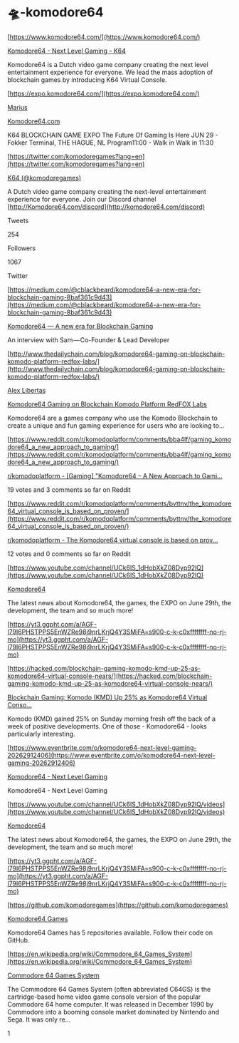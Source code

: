 # 🛸-komodore64




[https://www.komodore64.com/](https://www.komodore64.com/)

[Komodore64 - Next Level Gaming - K64](https://www.komodore64.com/)

Komodore64 is a Dutch video game company creating the next level entertainment experience for everyone. We lead the mass adoption of blockchain games by introducing K64 Virtual Console.

[https://expo.komodore64.com/](https://expo.komodore64.com/)

[Marius](https://expo.komodore64.com/author/marius/)

[Komodore64.com](https://expo.komodore64.com/)

K64 BLOCKCHAIN GAME EXPO The Future Of Gaming Is Here JUN 29 - Fokker Terminal, THE HAGUE, NL Program11:00 - Walk in Walk in 11:30

[https://twitter.com/komodoregames?lang=en](https://twitter.com/komodoregames?lang=en)

[K64 (@komodoregames)](https://twitter.com/komodoregames?lang=en)

A Dutch video game company creating the next-level entertainment experience for everyone. Join our Discord channel [http://Komodore64.com/discord](http://komodore64.com/discord)

Tweets

254

Followers

1067

Twitter

[https://medium.com/@cblackbeard/komodore64-a-new-era-for-blockchain-gaming-8baf361c9d43](https://medium.com/@cblackbeard/komodore64-a-new-era-for-blockchain-gaming-8baf361c9d43)

[Komodore64 — A new era for Blockchain Gaming](https://medium.com/@cblackbeard/komodore64-a-new-era-for-blockchain-gaming-8baf361c9d43)

An interview with Sam — Co-Founder & Lead Developer

[http://www.thedailychain.com/blog/komodore64-gaming-on-blockchain-komodo-platform-redfox-labs/](http://www.thedailychain.com/blog/komodore64-gaming-on-blockchain-komodo-platform-redfox-labs/)

[Alex Libertas](http://www.thedailychain.com/blog/author/admin/)

[Komodore64 Gaming on Blockchain Komodo Platform RedFOX Labs](http://www.thedailychain.com/blog/komodore64-gaming-on-blockchain-komodo-platform-redfox-labs/)

Komodore64 are a games company who use the Komodo Blockchain to create a unique and fun gaming experience for users who are looking to...

[https://www.reddit.com/r/komodoplatform/comments/bba4lf/gaming_komodore64_a_new_approach_to_gaming/](https://www.reddit.com/r/komodoplatform/comments/bba4lf/gaming_komodore64_a_new_approach_to_gaming/)

[r/komodoplatform - [Gaming] "Komodore64 – A New Approach to Gami...](https://www.reddit.com/r/komodoplatform/comments/bba4lf/gaming_komodore64_a_new_approach_to_gaming/)

19 votes and 3 comments so far on Reddit

[https://www.reddit.com/r/komodoplatform/comments/bvttnv/the_komodore64_virtual_console_is_based_on_proven/](https://www.reddit.com/r/komodoplatform/comments/bvttnv/the_komodore64_virtual_console_is_based_on_proven/)

[r/komodoplatform - The Komodore64 virtual console is based on prov...](https://www.reddit.com/r/komodoplatform/comments/bvttnv/the_komodore64_virtual_console_is_based_on_proven/)

12 votes and 0 comments so far on Reddit

[https://www.youtube.com/channel/UCk6lS_1dHobXkZ08Dyp92lQ](https://www.youtube.com/channel/UCk6lS_1dHobXkZ08Dyp92lQ)

[Komodore64](https://www.youtube.com/channel/UCk6lS_1dHobXkZ08Dyp92lQ)

The latest news about Komodore64, the games, the EXPO on June 29th, the development, the team and so much more!

[https://yt3.ggpht.com/a/AGF-l79I6PHSTPPS5EnWZRe98j9nrLKrjQ4Y3SMiFA=s900-c-k-c0xffffffff-no-rj-mo](https://yt3.ggpht.com/a/AGF-l79I6PHSTPPS5EnWZRe98j9nrLKrjQ4Y3SMiFA=s900-c-k-c0xffffffff-no-rj-mo)

[https://hacked.com/blockchain-gaming-komodo-kmd-up-25-as-komodore64-virtual-console-nears/](https://hacked.com/blockchain-gaming-komodo-kmd-up-25-as-komodore64-virtual-console-nears/)

[Blockchain Gaming: Komodo (KMD) Up 25% as Komodore64 Virtual Conso...](https://hacked.com/blockchain-gaming-komodo-kmd-up-25-as-komodore64-virtual-console-nears/)

Komodo (KMD) gained 25% on Sunday morning fresh off the back of a week of positive developments. One of those - Komodore64 - looks particularly interesting.

[https://www.eventbrite.com/o/komodore64-next-level-gaming-20262912406](https://www.eventbrite.com/o/komodore64-next-level-gaming-20262912406)

[Komodore64 - Next Level Gaming](https://www.eventbrite.com/o/komodore64-next-level-gaming-20262912406)

Komodore64 - Next Level Gaming

[https://www.youtube.com/channel/UCk6lS_1dHobXkZ08Dyp92lQ/videos](https://www.youtube.com/channel/UCk6lS_1dHobXkZ08Dyp92lQ/videos)

[Komodore64](https://www.youtube.com/channel/UCk6lS_1dHobXkZ08Dyp92lQ/videos)

The latest news about Komodore64, the games, the EXPO on June 29th, the development, the team and so much more!

[https://yt3.ggpht.com/a/AGF-l79I6PHSTPPS5EnWZRe98j9nrLKrjQ4Y3SMiFA=s900-c-k-c0xffffffff-no-rj-mo](https://yt3.ggpht.com/a/AGF-l79I6PHSTPPS5EnWZRe98j9nrLKrjQ4Y3SMiFA=s900-c-k-c0xffffffff-no-rj-mo)



[https://github.com/komodoregames](https://github.com/komodoregames)

[Komodore64 Games](https://github.com/komodoregames)

Komodore64 Games has 5 repositories available. Follow their code on GitHub.

[https://en.wikipedia.org/wiki/Commodore_64_Games_System](https://en.wikipedia.org/wiki/Commodore_64_Games_System)

[Commodore 64 Games System](https://en.wikipedia.org/wiki/Commodore_64_Games_System)

The Commodore 64 Games System (often abbreviated C64GS) is the cartridge-based home video game console version of the popular Commodore 64 home computer. It was released in December 1990 by Commodore into a booming console market dominated by Nintendo and Sega. It was only re...

1